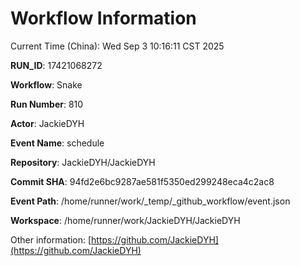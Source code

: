 # Workflow Information

Current Time (China): Wed Sep  3 10:16:11 CST 2025  

**RUN_ID**: 17421068272  

**Workflow**: Snake  

**Run Number**: 810  

**Actor**: JackieDYH  

**Event Name**: schedule  

**Repository**: JackieDYH/JackieDYH  

**Commit SHA**: 94fd2e6bc9287ae581f5350ed299248eca4c2ac8  

**Event Path**: /home/runner/work/_temp/_github_workflow/event.json  

**Workspace**: /home/runner/work/JackieDYH/JackieDYH  

Other information: [https://github.com/JackieDYH](https://github.com/JackieDYH)
